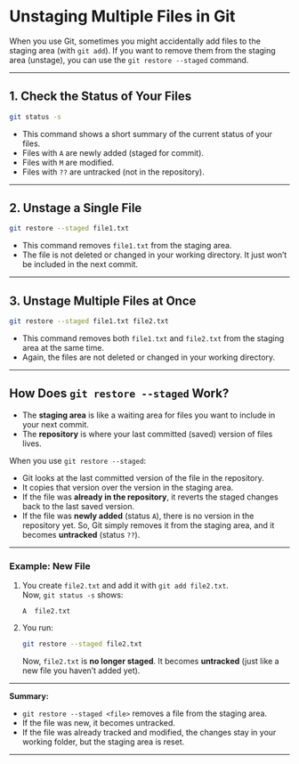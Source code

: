 # Unstaging Multiple Files in Git

When you use Git, sometimes you might accidentally add files to the staging area (with `git add`). If you want to remove
them from the staging area (unstage), you can use the `git restore --staged` command.

---

## 1. Check the Status of Your Files

```bash
git status -s
```

- This command shows a short summary of the current status of your files.
- Files with `A` are newly added (staged for commit).
- Files with `M` are modified.
- Files with `??` are untracked (not in the repository).

---

## 2. Unstage a Single File

```bash
git restore --staged file1.txt
```

- This command removes `file1.txt` from the staging area.
- The file is not deleted or changed in your working directory. It just won’t be included in the next commit.

---

## 3. Unstage Multiple Files at Once

```bash
git restore --staged file1.txt file2.txt
```

- This command removes both `file1.txt` and `file2.txt` from the staging area at the same time.
- Again, the files are not deleted or changed in your working directory.

---

## How Does `git restore --staged` Work?

- The **staging area** is like a waiting area for files you want to include in your next commit.
- The **repository** is where your last committed (saved) version of files lives.

When you use `git restore --staged`:

- Git looks at the last committed version of the file in the repository.
- It copies that version over the version in the staging area.
- If the file was **already in the repository**, it reverts the staged changes back to the last saved version.
- If the file was **newly added** (status `A`), there is no version in the repository yet. So, Git simply removes it
  from the staging area, and it becomes **untracked** (status `??`).

---

### Example: New File

1. You create `file2.txt` and add it with `git add file2.txt`.  
   Now, `git status -s` shows:
   ```
   A  file2.txt
   ```
2. You run:
   ```bash
   git restore --staged file2.txt
   ```
   Now, `file2.txt` is **no longer staged**. It becomes **untracked** (just like a new file you haven’t added yet).

---

**Summary:**

- `git restore --staged <file>` removes a file from the staging area.
- If the file was new, it becomes untracked.
- If the file was already tracked and modified, the changes stay in your working folder, but the staging area is reset.

---